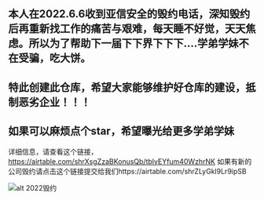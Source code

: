 ## 本人在2022.6.6收到亚信安全的毁约电话，深知毁约后再重新找工作的痛苦与艰难，每天睡不好觉，天天焦虑。所以为了帮助下一届下下界下下下....学弟学妹不在受骗，吃大饼。


## 特此创建此仓库，希望大家能够维护好仓库的建设，抵制恶劣企业！！！

## 如果可以麻烦点个star，希望曝光给更多学弟学妹


详细信息，请查看这个链接，https://airtable.com/shrXsgZzaBKonusQb/tblyEYfum40WzhrNK
如果有新的公司毁约请点击这个链接提交给我们https://airtable.com/shrZLyGkl9Lr9ipSB

![alt 2022毁约](https://github.com/PaperFly-web/2022-Destruction-of-fresh-graduates/blob/main/00%E6%AF%81%E7%BA%A6.png?raw=true)
